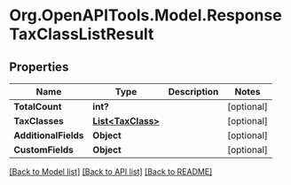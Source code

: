 # Org.OpenAPITools.Model.ResponseTaxClassListResult

## Properties

Name | Type | Description | Notes
------------ | ------------- | ------------- | -------------
**TotalCount** | **int?** |  | [optional] 
**TaxClasses** | [**List&lt;TaxClass&gt;**](TaxClass.md) |  | [optional] 
**AdditionalFields** | **Object** |  | [optional] 
**CustomFields** | **Object** |  | [optional] 

[[Back to Model list]](../README.md#documentation-for-models) [[Back to API list]](../README.md#documentation-for-api-endpoints) [[Back to README]](../README.md)


